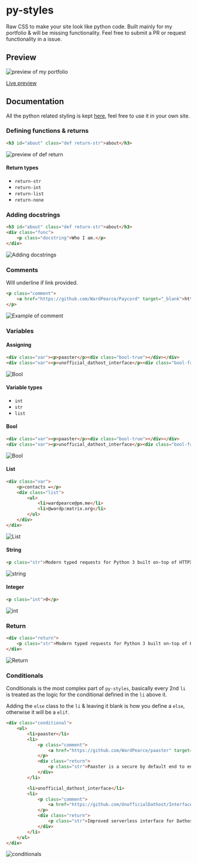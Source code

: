# py-styles
Raw CSS to make your site look like python code. Built mainly for my portfolio & will be missing functionality. Feel free to submit a PR or request functionality in a issue.

## Preview
![preview of my portfolio](https://i.imgur.com/9chBLhu.png)

[Live preview](https://wardpearce.com)


## Documentation
All the python related styling is kept [here](/assets/css/python.css), feel free to use it in your own site.

### Defining functions & returns
```html
<h3 id="about" class="def return-str">about</h3>
```
![preview of def return](https://i.imgur.com/IlAlCu4.png)

#### Return types
- `return-str`
- `return-int`
- `return-list`
- `return-none`

### Adding docstrings
```html
<h3 id="about" class="def return-str">about</h3>
<div class="func">
    <p class="docstring">Who I am.</p>
</div>
```
![Adding docstrings](https://i.imgur.com/AleSRap.png)

### Comments
Will underline if link provided.
```html
<p class="comment">
    <a href="https://github.com/WardPearce/Paycord" target="_blank">https://github.com/WardPearce/Paycord</a>
</p>
```
![Example of comment](https://i.imgur.com/OjriBfb.png)

### Variables
#### Assigning
```html
<div class="var"><p>paaster</p><div class="bool-true"></div></div>
<div class="var"><p>unofficial_dathost_interface</p><div class="bool-false"></div></div>
```
![Bool](https://i.imgur.com/ke6809p.png)

#### Variable types
- `int`
- `str`
- `list`

#### Bool
```html
<div class="var"><p>paaster</p><div class="bool-true"></div></div>
<div class="var"><p>unofficial_dathost_interface</p><div class="bool-false"></div></div>
```
![Bool](https://i.imgur.com/ke6809p.png)

#### List
```html
<div class="var">
    <p>contacts =</p>
    <div class="list">
        <ul>
            <li>wardpearce@pm.me</li>
            <li>@wardp:matrix.org</li>
        </ul>
    </div>
</div>
```
![List](https://i.imgur.com/TeN75TT.png)

#### String
```html
<p class="str">Modern typed requests for Python 3 built on-top of HTTPX.</p>
```
![string](https://i.imgur.com/ONL1Hss.png)

#### Integer
```html
<p class="int">0</p>
```
![int](https://i.imgur.com/o5G6jsA.png)

### Return
```html
<div class="return">
    <p class="str">Modern typed requests for Python 3 built on-top of HTTPX.</p>
</div>
```
![Return](https://i.imgur.com/8uKdf6f.png)

### Conditionals
Conditionals is the most complex part of `py-styles`, basically every 2nd `li` is treated as the logic for the conditional defined in the `li` above it.

Adding the `else` class to the `li` & leaving it blank is how you define a `else`, otherwise it will be a `elif`.

```html
<div class="conditional">
    <ul>
        <li>paaster</li>
        <li>
            <p class="comment">
                <a href="https://github.com/WardPearce/paaster" target="_blank">https://github.com/WardPearce/paaster</a>
            </p>
            <div class="return">
                <p class="str">Paaster is a secure by default end to end encrypted pastebin built with the objective of simplicity.</p>
            </div>
        </li>

        <li>unofficial_dathost_interface</li>
        <li>
            <p class="comment">
                <a href="https://github.com/UnofficialDathost/Interface" target="_blank">https://github.com/UnofficialDathost/Interface</a>
            </p>
            <div class="return">
                <p class="str">Improved serverless interface for Dathost!</p>
            </div>
        </li>
    </ul>
</div>
```
![conditionals](https://i.imgur.com/WTwwydD.png)